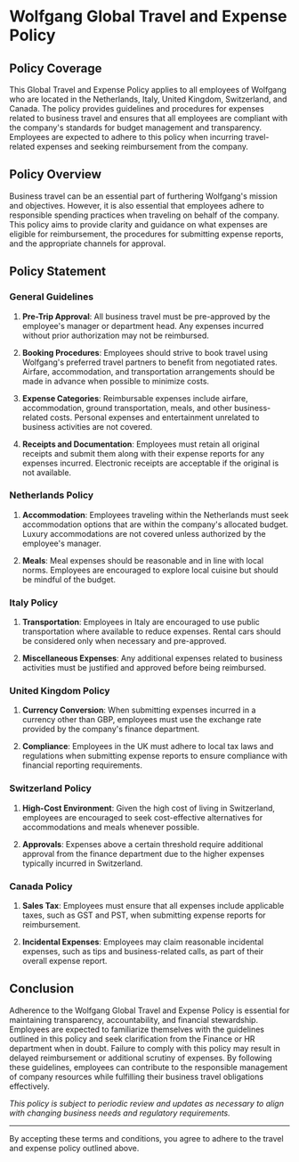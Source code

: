# Wolfgang Global Travel and Expense Policy

## Policy Coverage

This Global Travel and Expense Policy applies to all employees of Wolfgang who are located in the Netherlands, Italy, United Kingdom, Switzerland, and Canada. The policy provides guidelines and procedures for expenses related to business travel and ensures that all employees are compliant with the company's standards for budget management and transparency. Employees are expected to adhere to this policy when incurring travel-related expenses and seeking reimbursement from the company.

## Policy Overview

Business travel can be an essential part of furthering Wolfgang's mission and objectives. However, it is also essential that employees adhere to responsible spending practices when traveling on behalf of the company. This policy aims to provide clarity and guidance on what expenses are eligible for reimbursement, the procedures for submitting expense reports, and the appropriate channels for approval.

## Policy Statement

### General Guidelines

1. **Pre-Trip Approval**: All business travel must be pre-approved by the employee's manager or department head. Any expenses incurred without prior authorization may not be reimbursed.

2. **Booking Procedures**: Employees should strive to book travel using Wolfgang's preferred travel partners to benefit from negotiated rates. Airfare, accommodation, and transportation arrangements should be made in advance when possible to minimize costs.

3. **Expense Categories**: Reimbursable expenses include airfare, accommodation, ground transportation, meals, and other business-related costs. Personal expenses and entertainment unrelated to business activities are not covered.

4. **Receipts and Documentation**: Employees must retain all original receipts and submit them along with their expense reports for any expenses incurred. Electronic receipts are acceptable if the original is not available.

### Netherlands Policy

1. **Accommodation**: Employees traveling within the Netherlands must seek accommodation options that are within the company's allocated budget. Luxury accommodations are not covered unless authorized by the employee's manager.

2. **Meals**: Meal expenses should be reasonable and in line with local norms. Employees are encouraged to explore local cuisine but should be mindful of the budget.

### Italy Policy

1. **Transportation**: Employees in Italy are encouraged to use public transportation where available to reduce expenses. Rental cars should be considered only when necessary and pre-approved.

2. **Miscellaneous Expenses**: Any additional expenses related to business activities must be justified and approved before being reimbursed.

### United Kingdom Policy

1. **Currency Conversion**: When submitting expenses incurred in a currency other than GBP, employees must use the exchange rate provided by the company's finance department.

2. **Compliance**: Employees in the UK must adhere to local tax laws and regulations when submitting expense reports to ensure compliance with financial reporting requirements.

### Switzerland Policy

1. **High-Cost Environment**: Given the high cost of living in Switzerland, employees are encouraged to seek cost-effective alternatives for accommodations and meals whenever possible.

2. **Approvals**: Expenses above a certain threshold require additional approval from the finance department due to the higher expenses typically incurred in Switzerland.

### Canada Policy

1. **Sales Tax**: Employees must ensure that all expenses include applicable taxes, such as GST and PST, when submitting expense reports for reimbursement.

2. **Incidental Expenses**: Employees may claim reasonable incidental expenses, such as tips and business-related calls, as part of their overall expense report.

## Conclusion

Adherence to the Wolfgang Global Travel and Expense Policy is essential for maintaining transparency, accountability, and financial stewardship. Employees are expected to familiarize themselves with the guidelines outlined in this policy and seek clarification from the Finance or HR department when in doubt. Failure to comply with this policy may result in delayed reimbursement or additional scrutiny of expenses. By following these guidelines, employees can contribute to the responsible management of company resources while fulfilling their business travel obligations effectively.

*This policy is subject to periodic review and updates as necessary to align with changing business needs and regulatory requirements.*

---
By accepting these terms and conditions, you agree to adhere to the travel and expense policy outlined above.
